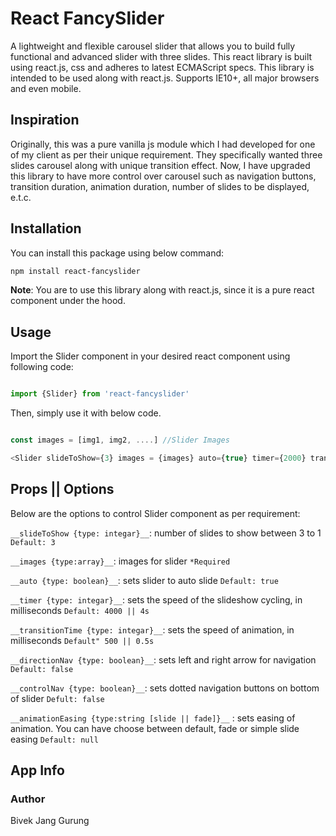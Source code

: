 # React FancySlider

A lightweight and flexible carousel slider that allows you to build fully functional and advanced slider with three slides. This react library is built using react.js, css and adheres to latest ECMAScript specs. This library is intended to be used along with react.js.
Supports IE10+, all major browsers and even mobile.

## Inspiration

Originally, this was a pure vanilla js module which I had developed for one of my client as per their unique requirement. They specifically wanted three slides carousel along with unique transition effect. Now, I have upgraded this library to have more control over carousel such as navigation buttons, transition duration, animation duration, number of slides to be displayed, e.t.c.


## Installation

You can install this package using below command:

```bash
npm install react-fancyslider
```

**Note**: You are to use this library along with react.js, since it is a pure react component under the hood.

## Usage

Import the Slider component in your desired react component using following code:


```javascript

import {Slider} from 'react-fancyslider'

```

Then, simply use it with below code.


```javascript

const images = [img1, img2, ....] //Slider Images

<Slider slideToShow={3} images = {images} auto={true} timer={2000} transitionTime = {500} directionNav = {true} controlNav={true} gap={50} animationEasing = '' />

```


## Props || Options

Below are the options to control Slider component as per requirement:

`__slideToShow {type: integar}__`: number of slides to show between 3 to 1 `Default: 3`

`__images {type:array}__`: images for slider `*Required`

`__auto {type: boolean}__`: sets slider to auto slide `Default: true`

`__timer {type: integar}__`: sets the speed of the slideshow cycling, in milliseconds `Default: 4000 || 4s`

`__transitionTime {type: integar}__`: sets the speed of animation, in milliseconds `Default" 500 || 0.5s`

`__directionNav {type: boolean}__`: sets left and right arrow for navigation `Default: false`

`__controlNav {type: boolean}__`: sets dotted navigation buttons on bottom of slider  `Defult: false`

`__animationEasing {type:string [slide || fade]}__` : sets easing of animation. You can have choose between default, fade or simple slide easing  `Default: null`



## App Info
### Author
Bivek Jang Gurung




